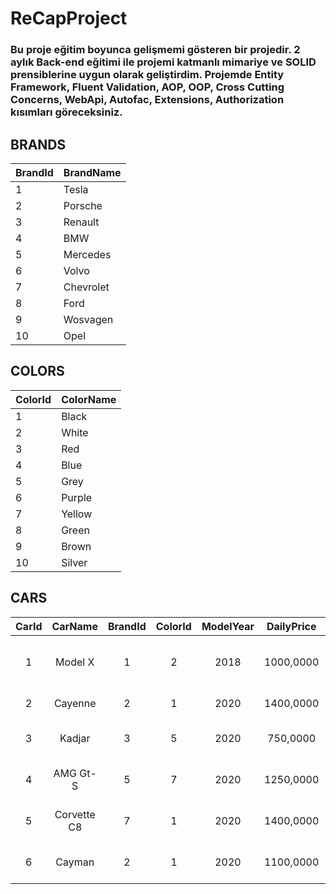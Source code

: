 # ReCapProject
### Bu proje eğitim boyunca gelişmemi gösteren bir projedir. 2 aylık Back-end eğitimi ile projemi katmanlı mimariye ve SOLID prensiblerine uygun olarak geliştirdim. Projemde Entity Framework, Fluent Validation, AOP, OOP, Cross Cutting Concerns, WebApi, Autofac, Extensions, Authorization kısımları göreceksiniz.

## BRANDS                                    
| BrandId      | BrandName    |                
| :---         | :---         |                
| 1            | Tesla        |                
| 2            | Porsche      | 
| 3            | Renault      |                 
| 4            | BMW          | 
| 5            | Mercedes     | 
| 6            | Volvo        | 
| 7            | Chevrolet    | 
| 8            | Ford         | 
| 9            | Wosvagen     | 
| 10           | Opel         | 

## COLORS                                   
| ColorId      | ColorName    |                
| :---         | :---         |                
| 1            | Black        |                
| 2            | White        | 
| 3            | Red          |                 
| 4            | Blue         | 
| 5            | Grey         | 
| 6            | Purple       | 
| 7            | Yellow       | 
| 8            | Green        | 
| 9            | Brown        | 
| 10           | Silver       | 






## CARS

| CarId        | CarName      | BrandId        | ColorId       |ModelYear     |DailyPrice    |Description                             |
| :---:        | :---:        |     :---:      |          :---:|         :---:|         :---:|         :---:                          |
| 1            | Model X      | 1              | 2             | 2018         | 1000,0000    | 4 Koltuk ,Otomatik, Elektrikli, Otonom |
| 2            | Cayenne      | 2              | 1             | 2020         | 1400,0000    | 4 Koltuk, Otomatik,Benzinli            |
| 3            | Kadjar       | 3              | 5             | 2020         | 750,0000     | 4 Koltuk,  Otomatik,  Benzinli         |
| 4            | AMG Gt-S     | 5              | 7             | 2020         | 1250,0000    | 2 Koltuk, Otomatik, Benzinli           |
| 5            | Corvette C8  | 7              | 1             | 2020         | 1400,0000    | 2 Koltuk, Otomatik, Benzinli           |
| 6            | Cayman       | 2              | 1             | 2020         | 1100,0000    | 4 Koltuk, Otomatik, Benzinli           |



 








